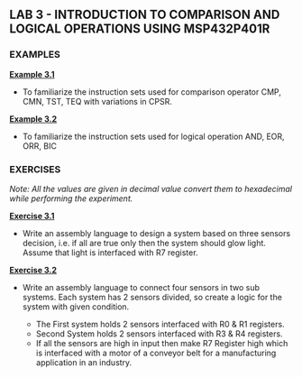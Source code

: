 ## LAB 3 - INTRODUCTION TO COMPARISON AND LOGICAL OPERATIONS USING MSP432P401R

### EXAMPLES

[**Example 3.1**](https://github.com/leander-dsouza/MSP432P401R/blob/master/Keil/LAB%203/Example3.1.s)

* To familiarize the instruction sets used for comparison operator CMP, CMN, TST, TEQ with variations in CPSR.

[**Example 3.2**](https://github.com/leander-dsouza/MSP432P401R/tree/master/Keil/LAB%203/Example%203.2)

* To familiarize the instruction sets used for logical operation AND, EOR, ORR, BIC

### EXERCISES

*Note: All the values are given in decimal value convert them to hexadecimal while performing the experiment.*

[**Exercise 3.1**](https://github.com/leander-dsouza/MSP432P401R/blob/master/Keil/LAB%203/Exercise3.1.s)

* Write an assembly language to design a system based on three sensors decision, i.e. if all are true only then the system should glow light. Assume that light is interfaced with R7 register.

[**Exercise 3.2**](https://github.com/leander-dsouza/MSP432P401R/blob/master/Keil/LAB%203/Exercise3.2.s)

* Write an assembly language to connect four sensors in two sub systems. Each system has 2 sensors divided, so create a logic for the system with given condition.
        
     *	The First system holds 2 sensors interfaced with R0 & R1 registers.
     *	Second System holds 2 sensors interfaced with R3 & R4 registers.
     *	If all the sensors are high in input then make R7 Register high which is interfaced with a motor of a conveyor belt for a manufacturing application in an industry.

